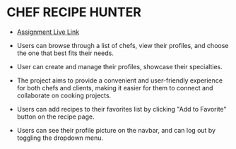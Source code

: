 # CHEF RECIPE HUNTER
- [Assignment Live Link](https://chef-recipe-hunter-clien-e539c.web.app/)

- Users can browse through a list of chefs, view their profiles, and choose the one that best fits their needs.

- User can create and manage their profiles, showcase their specialties.

- The project aims to provide a convenient and user-friendly experience for both chefs and clients, making it easier for them to connect and collaborate on cooking projects.

- Users can add recipes to their favorites list by clicking "Add to Favorite" button on the recipe page.

- Users can see their profile picture on the navbar, and can log out by toggling the dropdown menu.


